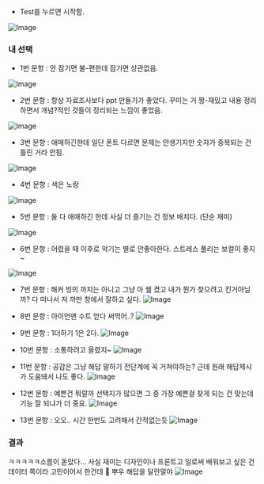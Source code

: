 - Test를 누르면 시작함.

![Image](https://i.imgur.com/D75UXMM.png)


### 내 선택

- 1번 문항 : 안 잠기면 불-편한데 잠기면 상관없음.

![Image](https://i.imgur.com/2NSl3tB.png)

- 2번 문항 : 항상 자료조사보다 ppt 만들기가 좋았다. 꾸미는 거 짱-재밌고 내용 정리하면서 개념?적인 것들이 정리되는 느낌이 좋았음.

![Image](https://i.imgur.com/6tNUgBT.png)

- 3번 문항 : 애매하긴한데 일단 폰트 다르면 문제는 안생기지만 숫자가 중복되는 건 틀린 거라 안됨.

![Image](https://i.imgur.com/RyyoGYZ.png)

- 4번 문항 : 색은 노랑

![Image](https://i.imgur.com/ok9P7kq.png)

- 5번 문항 : 둘 다 애매하긴 한데 사실 더 즐기는 건 정보 배치다. (단순 재미)

![Image](https://i.imgur.com/OPgzVuh.png)

- 6번 문항 : 어렸을 때 이후로 악기는 별로 안좋아한다. 스트레스 풀리는 보컬이 좋지~

![Image](https://i.imgur.com/FZflRQo.png)

- 7번 문항 : 해커 빙의 까지는 아니고 그냥 아 쉘 켰고 내가 뭔가 찾으려고 킨거아닐까? 다 떠나서 저 까만 창에서 잘하고 싶다.
![Image](https://i.imgur.com/0DUehw5.png)

- 8번 문항 : 아이언맨 수트 얻다 써먹어..?
![Image](https://i.imgur.com/NLg7IqK.png)

- 9번 문항 : 1더하기 1은 2다.
![Image](https://i.imgur.com/VcPs0Jy.png)

- 10번 문항 : 소통하려고 올렸지~
![Image](https://i.imgur.com/9rX2OWI.png)

- 11번 문항 : 공감은 그냥 해답 말하기 전단계에 꼭 거쳐야하는? 근데 원래 해답제시가 도움돼서 나도 좋다.
![Image](https://i.imgur.com/foAnCbE.png)

- 12번 문항 : 예쁜건 뭐랄까 선택지가 많으면 그 중 가장 예쁜걸 찾게 되는 건 맞는데 기능 잘 되냐가 더 중요.
![Image](https://i.imgur.com/yHFZYx9.png)

- 13번 문항 : 오오.. 시간 한번도 고려해서 간적없는듯
![Image](https://i.imgur.com/X2YlJrs.png)


### 결과
ㅋㅋㅋㅋㅋ소름이 돋았다...
사실 재미는 디자인이나 프론트고 일로써 배워보고 싶은 건 데이터 쪽이라 고민이어서 한건데
🤔 뿌우 해답을 달란말야
![Image](https://i.imgur.com/513VlTj.png)